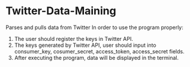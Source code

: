 # Twitter-Data-Maining
Parses and pulls data from Twitter
In order to use the program properly:
1) The user should register the keys in Twitter API.
2) The keys generated by Twitter API, user should input into 
consumer_key, cosumer_secret, access_token, access_secret fields. 
3) After executing the program, data will be displayed in the terminal. 

